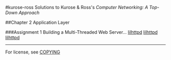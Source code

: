 #kurose-ross
Solutions to Kurose & Ross's _Computer Networking: A Top-Down Approach_

##Chapter 2
Application Layer

###Assignment 1
Building a Multi-Threaded Web Server...
[lilhttpd](kurose-ross/tree/master/lilhttpd/)
[lilhttpd](tree/master/lilhttpd/)
[lilhttpd](lilhttpd/)

---

For license, see [COPYING](kurose-ross/tree/master/COPYING)
